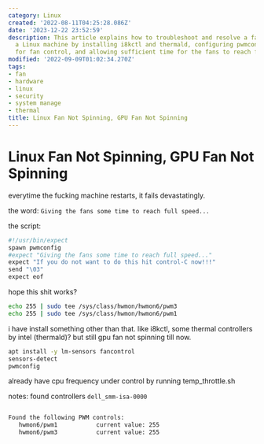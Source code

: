 ```yaml
---
category: Linux
created: '2022-08-11T04:25:28.086Z'
date: '2023-12-22 23:52:59'
description: This article explains how to troubleshoot and resolve a fan issue on
  a Linux machine by installing i8kctl and thermald, configuring pwmconfig with Expect
  for fan control, and allowing sufficient time for the fans to reach full speed.
modified: '2022-09-09T01:02:34.270Z'
tags:
- fan
- hardware
- linux
- security
- system manage
- thermal
title: Linux Fan Not Spinning, GPU Fan Not Spinning
---
```


# Linux Fan Not Spinning, GPU Fan Not Spinning

everytime the fucking machine restarts, it fails devastatingly.

the word: `Giving the fans some time to reach full speed...`

the script:

```bash
#!/usr/bin/expect
spawn pwmconfig
#expect "Giving the fans some time to reach full speed..."
expect "If you do not want to do this hit control-C now!!!"
send "\03"
expect eof
```

hope this shit works?
```bash
echo 255 | sudo tee /sys/class/hwmon/hwmon6/pwm3
echo 255 | sudo tee /sys/class/hwmon/hwmon6/pwm1
```

i have install something other than that. like i8kctl, some thermal controllers by intel (thermald)? but still gpu fan not spinning till now.

```bash
apt install -y lm-sensors fancontrol
sensors-detect
pwmconfig
```
already have cpu frequency under control by running temp_throttle.sh

notes: found controllers `dell_smm-isa-0000`

```bash

Found the following PWM controls:
   hwmon6/pwm1           current value: 255
   hwmon6/pwm3           current value: 255


```

